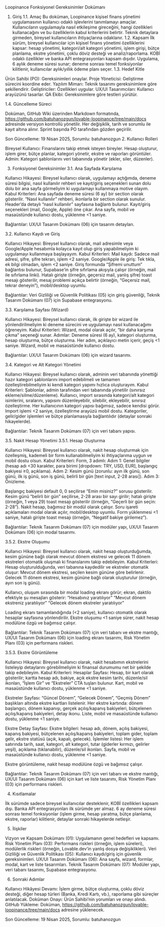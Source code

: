Loopinance Fonksiyonel Gereksinimler Dokümanı
1. Giriş
1.1. Amaç
Bu doküman, Loopinance kişisel finans yönetimi uygulamasının kullanıcı odaklı işlevlerini tanımlamayı amaçlar. Kullanıcıların uygulamayla nasıl etkileşime gireceğini, hangi özellikleri kullanacağını ve bu özelliklerin kabul kriterlerini belirtir. Teknik detaylara girmeden, bireysel kullanıcıların ihtiyaçlarına odaklanır.
1.2. Kapsam
İlk sürüm, bireysel kullanıcılar için kişisel finans yönetimi özelliklerini kapsar: hesap yönetimi, kategori/alt kategori yönetimi, işlem girişi, bütçe planlama, ekstre yönetimi, çoklu döviz desteği ve analiz/raporlama. KOBİ odaklı özellikler ve banka API entegrasyonları kapsam dışıdır. Uygulama, 6 aylık deneme süresi sunar; deneme sonrası temel fonksiyonlar kilitlenir, kullanıcılar aylık/yıllık ödeme planı seçer.
1.3. Hedef Kitle

Ürün Sahibi (PO): Gereksinimleri onaylar.
Proje Yöneticisi: Geliştirme sürecini koordine eder.
Yazılım Mimarı: Teknik tasarımı gereksinimlere göre şekillendirir.
Geliştiriciler: Özellikleri uygular.
UX/UI Tasarımcıları: Kullanıcı arayüzünü tasarlar.
QA Ekibi: Gereksinimlere göre testleri yürütür.

1.4. Güncelleme Süreci

Doküman, GitHub Wiki üzerinden Markdown formatında, https://github.com/batuhanozgun/lovable-loopinance/tree/main/docs adresinde versiyon kontrollü yönetilir.
Her değişiklik, tarih ve sorumlu ile kayıt altına alınır.
Sprint başında PO tarafından gözden geçirilir.

Son Güncelleme: 19 Nisan 2025, Sorumlu: batuhanozgun
2. Kullanıcı Rolleri

Bireysel Kullanıcı: Finanslarını takip etmek isteyen bireyler. Hesap oluşturur, işlem girer, bütçe planlar, kategori yönetir, ekstre ve raporları görüntüler.
Admin: Kategori şablonlarını veri tabanında yönetir (ekler, siler, düzenler).

3. Fonksiyonel Gereksinimler
3.1. Ana Sayfada Karşılama

Kullanıcı Hikayesi: Bireysel kullanıcı olarak, uygulamayı açtığımda, deneme süresi bilgisi, nasıl kullanılır rehberi ve kayıt/giriş seçenekleri sunan dolu dolu bir ana sayfa görmeliyim ki uygulamayı kullanmaya motive olayım.
Kabul Kriterleri:
Ana sayfada deneme süresi (6 ay) bir section olarak gösterilir.
“Nasıl kullanılır” rehberi, ikonlarla bir section olarak sunulur.
Header’da detaylı “nasıl kullanılır” sayfasına bağlantı bulunur.
Kayıt/giriş seçenekleri (mail, Google, Apple) öne çıkar.
Ana sayfa, mobil ve masaüstünde kullanıcı dostu, yüklenme <1 saniye.


Bağlantılar: UX/UI Tasarım Dokümanı (06) için tasarım detayları.

3.2. Kullanıcı Kaydı ve Giriş

Kullanıcı Hikayesi: Bireysel kullanıcı olarak, mail adresimle veya Google/Apple hesabımla kolayca kayıt olup giriş yapabilmeliyim ki uygulamayı kullanmaya başlayayım.
Kabul Kriterleri:
Mail kaydı: Sadece mail adresi, şifre, şifre tekrarı, işlem <2 saniye.
Google/Apple ile giriş: Tek tıkla, ek bilgi olmadan, işlem <2 saniye.
Giriş formunda “Şifremi unuttum” bağlantısı bulunur, Supabase’in şifre sıfırlama akışıyla çalışır (örneğin, mail ile sıfırlama linki).
Hatalı girişte (örneğin, geçersiz mail, yanlış şifre) toast mesajı gösterilir, mesaj problemi açıkça belirtir (örneğin, “Geçersiz mail, tekrar deneyin”), mobil/desktop uyumlu.


Bağlantılar: Veri Gizliliği ve Güvenlik Politikası (05) için giriş güvenliği, Teknik Tasarım Dokümanı (07) için Supabase entegrasyonu.

3.3. Karşılama Sayfası (Wizard)

Kullanıcı Hikayesi: Bireysel kullanıcı olarak, ilk girişte bir wizard ile yönlendirilmeliyim ki deneme sürecini ve uygulamayı nasıl kullanacağımı öğreneyim.
Kabul Kriterleri:
Wizard, modal olarak açılır, “bir daha karşıma çıkma” seçeneği sunar.
Adımlar: Deneme süresi (6 ay), kategori oluşturma, hesap oluşturma, bütçe oluşturma.
Her adım, açıklayıcı metin içerir, geçiş <1 saniye.
Wizard, mobil ve masaüstünde kullanıcı dostu.


Bağlantılar: UX/UI Tasarım Dokümanı (06) için wizard tasarımı.

3.4. Kategori ve Alt Kategori Yönetimi

Kullanıcı Hikayesi: Bireysel kullanıcı olarak, adminin veri tabanında yönettiği hazır kategori şablonlarını import edebilmeli ve tamamen özelleştirebilmeliyim ki kendi kategori yapımı hızlıca oluşturayım.
Kabul Kriterleri:
Şablonlar, admin tarafından veri tabanında yönetilir (sınırsız ekleme/silme/düzenleme).
Kullanıcı, import sırasında kategori/alt kategori isimlerini, sıralarını, yapısını düzenleyebilir, silebilir, ekleyebilir, sınırsız özelleştirme.
Her kullanıcının kategori yapısı bağımsız, sadece kendisi görür.
Import işlemi <2 saniye, özelleştirme arayüzü mobil dostu.
Kategoriler, gelir/gider işlemleri ve bütçe planlamasıyla bağlantılıdır (detaylar sonraki hikayelerde).


Bağlantılar: Teknik Tasarım Dokümanı (07) için veri tabanı yapısı.

3.5. Nakit Hesap Yönetimi
3.5.1. Hesap Oluşturma

Kullanıcı Hikayesi: Bireysel kullanıcı olarak, nakit hesap oluşturmak için özelleşmiş, kademeli bir form kullanabilmeliyim ki ihtiyaçlarıma uygun ve mobil dostu olsun.
Kabul Kriterleri:
Form, 3 adımlı:
Adım 1: Genel bilgiler (hesap adı <30 karakter, para birimi [dropdown: TRY, USD, EUR], başlangıç bakiyesi ≥0, açıklama).
Adım 2: Kesim günü (zorunlu: ayın ilk günü, son günü, ilk iş günü, son iş günü, belirli bir gün [text input, 2-28 arası]).
Adım 3: Önizleme.


Başlangıç bakiyesi default 0, 0 seçilirse “Emin misiniz?” sorusu gösterilir.
Kesim günü “belirli bir gün” seçilirse, 2-28 arası bir sayı girilir; hatalı girişte (örneğin, 1 veya 29) toast mesajı gösterilir (örneğin, “Geçerli bir gün seçin: 2-28”).
Nakit hesap, bağımsız bir modül olarak çalışır.
Soru işareti açıklamaları modal olarak açılır, mobil/desktop uyumlu.
Form yüklenmesi <1 saniye, hatalı girişte toast mesajı (örneğin, “Negatif bakiye girilemez”).


Bağlantılar: Teknik Tasarım Dokümanı (07) için modüler yapı, UX/UI Tasarım Dokümanı (06) için modal tasarımı.

3.5.2. Ekstre Oluşumu

Kullanıcı Hikayesi: Bireysel kullanıcı olarak, nakit hesap oluşturduğumda, kesim gününe bağlı olarak mevcut dönem ekstresi ve gelecek 11 dönem ekstreleri otomatik oluşmalı ki finanslarımı takip edebileyim.
Kabul Kriterleri:
Hesap oluşturulduğunda, veri tabanına kaydedilir ve ekstreler otomatik oluşur:
Mevcut dönem ekstresi, seçilen kesim gününe göre belirlenir.
Gelecek 11 dönem ekstresi, kesim gününe bağlı olarak oluşturulur (örneğin, ayın son iş günü).


Kullanıcı, oluşum sırasında bir modal loading ekranı görür; ekran, daktilo efektiyle şu mesajları gösterir:
“Hesabınız yaratılıyor”
“Mevcut dönem ekstreniz yaratılıyor”
“Gelecek dönem ekstreler yaratılıyor”


Loading ekranı tamamlandığında (<2 saniye), kullanıcı otomatik olarak hesaplar sayfasına yönlendirilir.
Ekstre oluşumu <1 saniye sürer, nakit hesap modülüne özgü ve bağımsız çalışır.


Bağlantılar: Teknik Tasarım Dokümanı (07) için veri tabanı ve ekstre mantığı, UX/UI Tasarım Dokümanı (06) için loading ekranı tasarımı, Risk Yönetim Planı (03) için performans riskleri.

3.5.3. Ekstre Görüntüleme

Kullanıcı Hikayesi: Bireysel kullanıcı olarak, nakit hesabımın ekstrelerini listeleyip detaylarını görebilmeliyim ki finansal durumumu net bir şekilde takip edebileyim.
Kabul Kriterleri:
Hesaplar Sayfası:
Hesap, bir kart olarak gösterilir; kartta hesap adı, bakiye, açık ekstre kesim tarihi, düzenle/sil ikonları, “İşlem Gir” ve “Ekstreler” CTA tuşları bulunur.
Kart, mobil ve masaüstünde kullanıcı dostu, yüklenme <1 saniye.


Ekstreler Sayfası:
“Güncel Dönem”, “Gelecek Dönem”, “Geçmiş Dönem” başlıkları altında ekstre kartları listelenir.
Her ekstre kartında: dönem başlangıcı, dönem kapanışı, gerçek açılış/kapanış bakiyeleri, bütçelenen açılış/kapanış bakiyeleri, detay ikonu.
Liste, mobil ve masaüstünde kullanıcı dostu, yüklenme <1 saniye.


Ekstre Detay Sayfası:
Ekstre bilgileri: hesap adı, dönem, açılış bakiyesi, kapanış bakiyesi, bütçelenen açılış/kapanış bakiyeleri, toplam gider, toplam gelir, ekstre statüsü (açık, kapalı, gelecek).
İşlemler listesi: Her işlem satırında tarih, saat, kategori, alt kategori, tutar (giderler kırmızı, gelirler yeşil), açıklama (tıklanabilir), düzenle/sil ikonları.
Sayfa, mobil ve masaüstünde kullanıcı dostu, yüklenme <1 saniye.


Ekstre görüntüleme, nakit hesap modülüne özgü ve bağımsız çalışır.


Bağlantılar: Teknik Tasarım Dokümanı (07) için veri tabanı ve ekstre mantığı, UX/UI Tasarım Dokümanı (06) için kart ve liste tasarımı, Risk Yönetim Planı (03) için performans riskleri.

4. Kısıtlamalar

İlk sürümde sadece bireysel kullanıcılar desteklenir, KOBİ özellikleri kapsam dışı.
Banka API entegrasyonları ilk sürümde yer almaz.
6 ay deneme süresi sonrası temel fonksiyonlar (işlem girme, hesap yaratma, bütçe planlama, ekstre, raporlar) kilitlenir, detaylar sonraki hikayelerde netleşir.

5. İlişkiler

Vizyon ve Kapsam Dokümanı (01): Uygulamanın genel hedefleri ve kapsamı.
Risk Yönetim Planı (03): Performans riskleri (örneğin, işlem süreleri), modülerlik riskleri (örneğin, Lovable.dev’in yanlış dosya değişiklikleri).
Veri Gizliliği ve Güvenlik Politikası (05): Kullanıcı kaydı/giriş için güvenlik gereksinimleri.
UX/UI Tasarım Dokümanı (06): Ana sayfa, wizard, formlar, modal, kart ve liste tasarımları.
Teknik Tasarım Dokümanı (07): Modüler yapı, veri tabanı tasarımı, Supabase entegrasyonu.

6. Sonraki Adımlar

Kullanıcı Hikâyesi Devamı: İşlem girme, bütçe oluşturma, çoklu döviz desteği, diğer hesap türleri (Banka, Kredi Kartı, vb.), raporlama gibi süreçler anlatılacak.
Doküman Onayı: Ürün Sahibi’nin yorumları ve onayı alındı.
GitHub Yükleme: Doküman, https://github.com/batuhanozgun/lovable-loopinance/tree/main/docs adresine yüklenecek.

Son Güncelleme: 19 Nisan 2025, Sorumlu: batuhanozgun
